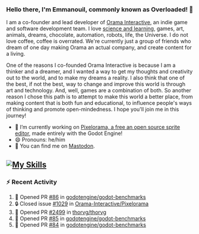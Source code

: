 ### Hello there, I'm Emmanouil, commonly known as Overloaded! 👋
I am a co-founder and lead developer of [Orama Interactive](https://www.oramainteractive.com/), an indie game and software development team. I love [science and learning](https://github.com/OverloadedOrama/KnowledgeBase), games, art, animals, dreams, chocolate, automation, robots, life, the Universe. I do not love coffee, coffee is overrated. We're currently just a group of friends who dream of one day making Orama an actual company, and create content for a living.

One of the reasons I co-founded Orama Interactive is because I am a thinker and a dreamer, and I wanted a way to get my thoughts and creativity out to the world, and to make my dreams a reality. I also think that one of the best, if not the best, way to change and improve this world is through art and technology. And, well, games are a combination of both. So another reason I chose this path is to attempt to make this world a better place, from making content that is both fun and educational, to influence people's ways of thinking and promote open-mindedness. I hope you'll join me in this journey!

- 🔭 I’m currently working on [Pixelorama, a free an open source sprite editor](https://github.com/Orama-Interactive/Pixelorama), made entirely with the Godot Engine!
- 😄 Pronouns: he/him
- 🐘 You can find me on <a rel="me" href="https://mastodon.social/@Overloaded">Mastodon</a>.

[![My Skills](https://skillicons.dev/icons?i=godot,py,cpp,cs,git,linux,html)](https://skillicons.dev)
---

### :zap: Recent Activity

<!--START_SECTION:activity-->
1. 💪 Opened PR [#86](https://github.com/godotengine/godot-benchmarks/pull/86) in [godotengine/godot-benchmarks](https://github.com/godotengine/godot-benchmarks)
2. 🔒 Closed issue [#1029](https://github.com/Orama-Interactive/Pixelorama/issues/1029) in [Orama-Interactive/Pixelorama](https://github.com/Orama-Interactive/Pixelorama)
3. 💪 Opened PR [#2499](https://github.com/thorvg/thorvg/pull/2499) in [thorvg/thorvg](https://github.com/thorvg/thorvg)
4. 💪 Opened PR [#85](https://github.com/godotengine/godot-benchmarks/pull/85) in [godotengine/godot-benchmarks](https://github.com/godotengine/godot-benchmarks)
5. 💪 Opened PR [#84](https://github.com/godotengine/godot-benchmarks/pull/84) in [godotengine/godot-benchmarks](https://github.com/godotengine/godot-benchmarks)
<!--END_SECTION:activity-->

<!--
**OverloadedOrama/OverloadedOrama** is a ✨ _special_ ✨ repository because its `README.md` (this file) appears on your GitHub profile.

Here are some ideas to get you started:

- 👯 I’m looking to collaborate on ...
- 🤔 I’m looking for help with ...
- 💬 Ask me about ...
- 📫 How to reach me: ...
- ⚡ Fun fact: ...
-->
